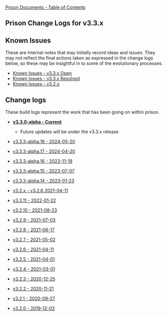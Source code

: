 [Prison Documents - Table of Contents](prison_docs_000_toc.md)

## Prison Change Logs for v3.3.x


## Known Issues

These are internal notes that may initially record ideas and issues.  They may not 
reflect the final actions taken as expressed in the change logs below, so these
may be insightful in to some of the evolutionary processes.

* [Known Issues - v3.3.x Open](knownissues_v3.3.x.md)
* [Known Issues - v3.3.x Resolved](knownissues_v3.3.x_resolved.md)
* [Known Issues - v3.2.x](knownissues_v3.2.x.md)


## Change logs

These build logs represent the work that has been going on within prison. 

 - **[v3.3.0-alpha - Current](changelog_v3.3.x.md)**
    - Future updates will be under the v3.3.x release
 
 
 - [v3.3.3-alpha.18 - 2024-05-20](prison_changelog_v3.3.0-alpha.18.md)&nbsp;&nbsp;
 - [v3.3.3-alpha.17 - 2024-04-20](prison_changelog_v3.3.0-alpha.17.md)&nbsp;&nbsp;
 - [v3.3.3-alpha.16 - 2023-11-18](prison_changelog_v3.3.0-alpha.16.md)&nbsp;&nbsp;
 - [v3.3.3-alpha.15 - 2023-07-07](prison_changelog_v3.3.0-alpha.15.md)&nbsp;&nbsp;
 - [v3.3.3-alpha.14 - 2023-01-23](prison_changelog_v3.3.0-alpha.14.md)&nbsp;&nbsp;

 
 - [v3.2.x - v3.2.6 2021-04-11](changelog_v3.2.x.md)

 
 - [v3.2.11 - 2022-01-22](prison_changelog_v3.2.11.md)&nbsp;&nbsp;
 - [v3.2.10 - 2021-08-23](prison_changelog_v3.2.10.md)&nbsp;&nbsp;
 - [v3.2.9 - 2021-07-03](prison_changelog_v3.2.9.md)&nbsp;&nbsp;
 - [v3.2.8 - 2021-06-17](prison_changelog_v3.2.8.md)&nbsp;&nbsp;
 
 
 - [v3.2.7 - 2021-05-02](prison_changelog_v3.2.7.md)&nbsp;&nbsp;
 - [v3.2.6 - 2021-04-11](prison_changelog_v3.2.6.md)&nbsp;&nbsp;
 - [v3.2.5 - 2021-04-01](prison_changelog_v3.2.5.md)&nbsp;&nbsp;
 - [v3.2.4 - 2021-03-01](prison_changelog_v3.2.4.md)&nbsp;&nbsp;
 
 
 - [v3.2.3 - 2020-12-25](prison_changelog_v3.2.3.md)&nbsp;&nbsp;
 - [v3.2.2 - 2020-11-21](prison_changelog_v3.2.2.md)&nbsp;&nbsp;
 - [v3.2.1 - 2020-09-27](prison_changelog_v3.2.1.md)&nbsp;&nbsp;
 - [v3.2.0 - 2019-12-03](prison_changelog_v3.2.0.md)&nbsp;&nbsp;

 

